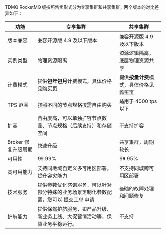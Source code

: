 TDMQ RocketMQ 版按照售卖形式分为专享集群和共享集群，两个版本的对比差异如下：

| 功能                | 专享集群                                                     | 共享集群                                                     |
| ------------------- | ------------------------------------------------------------ | ------------------------------------------------------------ |
| 版本兼容            | 兼容开源版 4.9 及以下版本                                    | 兼容开源版 4.9 及以下版本                                    |
| 实例类型            | 物理资源隔离                                                 | 资源逻辑隔离，底层物理资源共享                               |
| 计费模式            | 提供**包年包月**计费模式，具体价格见[购买页](https://buy.cloud.tencent.com/tdmq?protocol=RocketMQ&rid=9&clusterType=standard) | 提供**按量计费**模式，具体价格见[购买页](https://buy.cloud.tencent.com/tdmq?protocol=RocketMQ&rid=9&clusterType=standard) |
| TPS 范围            | 按照不同的节点规格按需自由购买                               | 适用于 4000 tps 以下                                         |
| 扩容                | 自由度高，可以单独扩容节点数量、节点规格（后续支持）和存储空间 | 不支持扩容                                                   |
| Broker 修复升级周期 | 快速升级                                                     | 共享集群，周期较长                                           |
| 可用性              | 99.99%                                                       | 99.95%                                                       |
| 高可用能力          | 支持同地域自定义多可用区部署，提升容灾能力                   | 不支持同城跨可用区部署                                       |
| 技术服务            | 提供参数优化咨询服务，可以针对部分特殊的业务场景定制化参数配置，您可以 [提交工单](https://console.cloud.tencent.com/workorder/category) 申请 | 基础的故障处理和问题修复                                     |
| 护航能力            | 提供保驾护航服务，如产品升级、新业务上线、大促营销活动等，保障业务平稳运行。 | 不支持                                                       |

